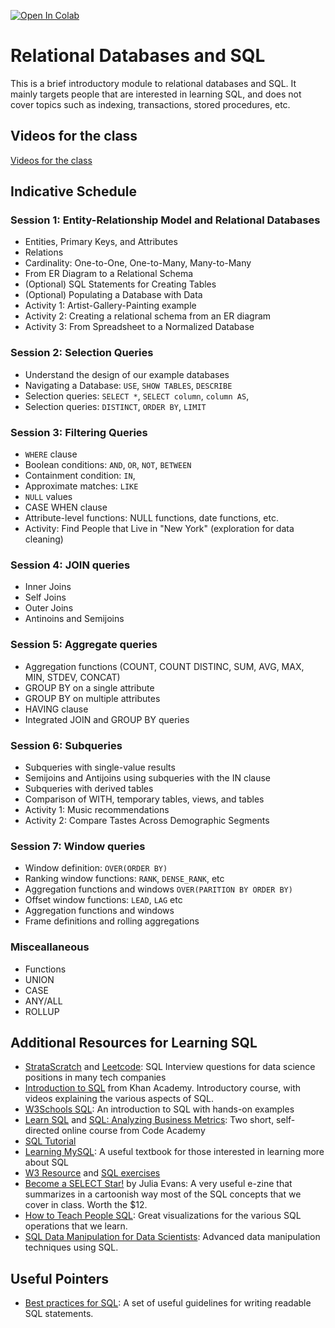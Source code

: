 [![Open In Colab](https://colab.research.google.com/assets/colab-badge.svg)](https://colab.research.google.com/github/ipeirotis/introduction-to-databases/blob/master/)

# Relational Databases and SQL

This is a brief introductory module to relational databases and SQL. It mainly targets people that are interested in learning SQL, and does not cover topics such as indexing, transactions, stored procedures, etc.

## Videos for the class 

[Videos for the class](https://www.youtube.com/playlist?list=PLqAPn_b_yx0QcOgEvAKQQ5yzplFI-FOQI)

## Indicative Schedule

### Session 1: Entity-Relationship Model and Relational Databases

* Entities, Primary Keys, and Attributes
* Relations
* Cardinality: One-to-One, One-to-Many, Many-to-Many
* From ER Diagram to a Relational Schema
* (Optional) SQL Statements for Creating Tables
* (Optional) Populating a Database with Data
* Activity 1: Artist-Gallery-Painting example
* Activity 2: Creating a relational schema from an ER diagram
* Activity 3: From Spreadsheet to a Normalized Database


### Session 2: Selection Queries

* Understand the design of our example databases
* Navigating a Database: `USE`, `SHOW TABLES`, `DESCRIBE`
* Selection queries: `SELECT *`, `SELECT column`, `column AS`, 
* Selection queries: `DISTINCT`, `ORDER BY`, `LIMIT`


### Session 3: Filtering Queries

* `WHERE` clause
* Boolean conditions: `AND`, `OR`, `NOT`, `BETWEEN`
* Containment condition: `IN`, 
* Approximate matches: `LIKE`
* `NULL` values
* CASE WHEN clause
* Attribute-level functions: NULL functions, date functions, etc.
* Activity: Find People that Live in "New York" (exploration for data cleaning)


### Session 4: JOIN queries

* Inner Joins
* Self Joins
* Outer Joins
* Antinoins and Semijoins

### Session 5: Aggregate queries

* Aggregation functions (COUNT, COUNT DISTINC, SUM, AVG, MAX, MIN, STDEV, CONCAT)
* GROUP BY on a single attribute
* GROUP BY on multiple attributes
* HAVING clause
* Integrated JOIN and GROUP BY queries

### Session 6: Subqueries

* Subqueries with single-value results
* Semijoins and Antijoins using subqueries with the IN clause
* Subqueries with derived tables
* Comparison of WITH, temporary tables, views, and tables
* Activity 1: Music recommendations
* Activity 2: Compare Tastes Across Demographic Segments

### Session 7: Window queries

* Window definition: `OVER(ORDER BY)`
* Ranking window functions: `RANK`, `DENSE_RANK`, etc
* Aggregation functions and windows `OVER(PARITION BY ORDER BY)`
* Offset window functions: `LEAD`, `LAG` etc
* Aggregation functions and windows
* Frame definitions and rolling aggregations


### Misceallaneous

* Functions
* UNION
* CASE
* ANY/ALL
* ROLLUP



## Additional Resources for Learning SQL

* [StrataScratch](https://platform.stratascratch.com/coding) and [Leetcode](https://leetcode.com/problemset/database/): SQL Interview questions for data science positions in many tech companies
* [Introduction to SQL](https://www.khanacademy.org/computing/computer-programming/sql) from Khan Academy. Introductory course, with videos explaining the various aspects of SQL.
* [W3Schools SQL](http://www.w3schools.com/sql/): An introduction to SQL with hands-on examples
* [Learn SQL](https://www.codecademy.com/learn/learn-sql) and [SQL: Analyzing Business Metrics](https://www.codecademy.com/learn/sql-analyzing-business-metrics): Two short, self-directed online course from Code Academy
* [SQL Tutorial](http://www.w3resource.com/sql/tutorials.php) 
* [Learning MySQL](http://shop.oreilly.com/product/9780596008642.do): A useful textbook for those interested in learning more about SQL
* [W3 Resource](https://www.w3resource.com/sql/tutorials.php) and [SQL exercises](https://www.w3resource.com/sql-exercises/)
* [Become a SELECT Star!](https://gumroad.com/l/sql-zine) by Julia Evans:  A very useful e-zine that summarizes in a cartoonish way most of the SQL concepts that we cover in class. Worth the $12.
* [How to Teach People SQL](https://dataschool.com/how-to-teach-people-sql/): Great visualizations for the various SQL operations that we learn.
* [SQL Data Manipulation for Data Scientists](https://www.stratascratch.com/guides/): Advanced data manipulation techniques using SQL.

## Useful Pointers

* [Best practices for SQL](https://data36.com/sql-best-practices-data-analysts/): A set of useful guidelines for writing readable SQL statements.


